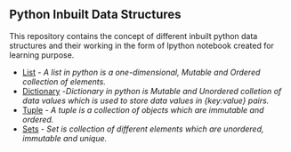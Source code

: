 ## Python Inbuilt Data Structures

This repository contains the concept of different inbuilt python data structures and their working in the form of Ipython notebook created for learning purpose.


- [List](https://github.com/asthasharma98/Python-Inbuilt-Data-Structures/blob/main/List/List.ipynb) - *A list in python is a one-dimensional, Mutable and Ordered collection of elements.*                
- [Dictionary](https://github.com/asthasharma98/Python-Inbuilt-Data-Structures/blob/main/Dictionary/Dictionary.ipynb) -*Dictionary in python is Mutable and Unordered colletion of data values which is used to store data values in {key:value} pairs.*
- [Tuple](https://github.com/asthasharma98/Python-Inbuilt-Data-Structures/blob/main/Tuple/Tuple.ipynb) - *A tuple is a collection of objects which are immutable and ordered.* 
-  [Sets](https://github.com/asthasharma98/Python-Inbuilt-Data-Structures/blob/main/Sets/Set.ipynb) - *Set is collection of different elements which are unordered, immutable and unique.*                   



